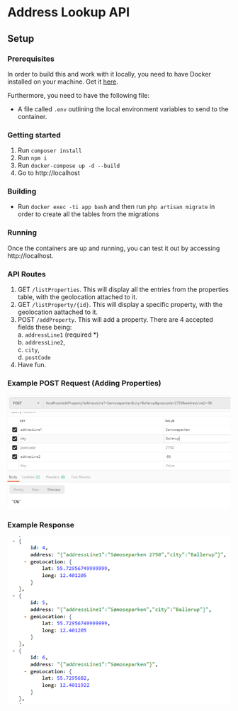 # Address Lookup API

## Setup

### Prerequisites

In order to build this and work with it locally, you need to have Docker installed on your machine. Get it [here](https://www.docker.com/community-edition#/download).

Furthermore, you need to have the following file:

-   A file called `.env` outlining the local environment variables to send to the container.

### Getting started
1. Run `composer install`
2. Run `npm i`
3. Run `docker-compose up -d --build`
4. Go to http://localhost

### Building

-   Run `docker exec -ti app bash` and then run `php artisan migrate` in order to create all the tables from the migrations

### Running

Once the containers are up and running, you can test it out by accessing http://localhost.

### API Routes
1. GET `/listProperties`. This will display all the entries from the properties table, with the geolocation attached to it.
2. GET `/listProperty/{id}`. This will display a specific property, with the geolocation aattached to it.
3. POST `/addProperty`. This will add a property. There are 4 accepted fields these being:
    <br/>
    a. `addressLine1` (required *) <br/>
    b. `addressLine2`, <br/>
    c. `city`, <br/>
    d. `postCode` <br/>
4. Have fun.

### Example POST Request (Adding Properties)
![alt text](https://github.com/ClaudiuRobciuc/PropertyLookup/blob/master/Example2.PNG)

### Example Response
![alt text](https://github.com/ClaudiuRobciuc/PropertyLookup/blob/master/Example.PNG)
